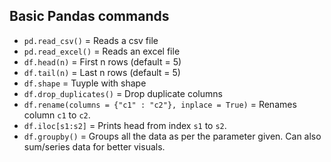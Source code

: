 ## Basic Pandas commands
- `pd.read_csv()` = Reads a csv file
- `pd.read_excel()` = Reads an excel file
- `df.head(n)` = First n rows (default = 5)
- `df.tail(n)` = Last n rows (default = 5)
- `df.shape` = Tuyple with shape
- `df.drop_duplicates()` = Drop duplicate columns
- `df.rename(columns = {"c1" : "c2"}, inplace = True)` = Renames column `c1` to `c2`.
- `df.iloc[s1:s2]` = Prints head from index `s1` to `s2`.
- `df.groupby()` = Groups all the data as per the parameter given. Can also sum/series data for better visuals.